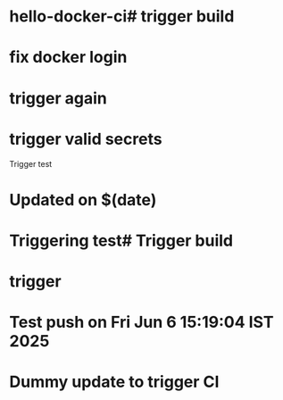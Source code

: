 # hello-docker-ci# trigger build
# fix docker login
# trigger again
# trigger valid secrets
Trigger test
# Updated on $(date)
# Triggering test# Trigger build
# trigger
# Test push on Fri Jun  6 15:19:04 IST 2025
# Dummy update to trigger CI

